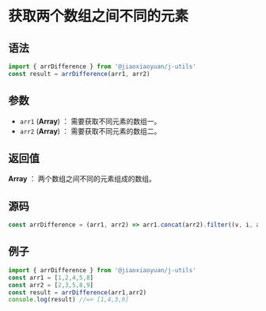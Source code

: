 


# 获取两个数组之间不同的元素

## 语法

```js
import { arrDifference } from '@jiaoxiaoyuan/j-utils'
const result = arrDifference(arr1, arr2)
```

## 参数

- `arr1` (**Array**) ： 需要获取不同元素的数组一。
- `arr2` (**Array**) ： 需要获取不同元素的数组二。


## 返回值

**Array** ： 两个数组之间不同的元素组成的数组。

## 源码


```js
const arrDifference = (arr1, arr2) => arr1.concat(arr2).filter((v, i, arr) => arr.indexOf(v) === arr.lastIndexOf(v));
```

## 例子


```js
import { arrDifference } from '@jiaoxiaoyuan/j-utils'
const arr1 = [1,2,4,5,8]
const arr2 = [2,3,5,8,9]
const result = arrDifference(arr1,arr2)
console.log(result) //=> [1,4,3,9]
```
